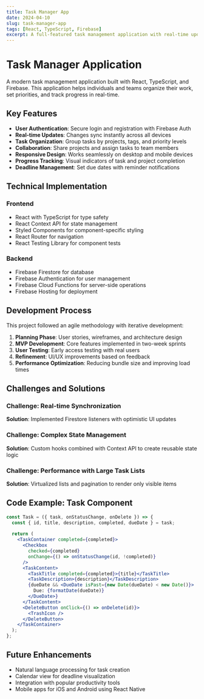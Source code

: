 ```yaml
---
title: Task Manager App
date: 2024-04-10
slug: task-manager-app
tags: [React, TypeScript, Firebase]
excerpt: A full-featured task management application with real-time updates, user authentication, and team collaboration features.
---
```


# Task Manager Application

A modern task management application built with React, TypeScript, and Firebase. This application helps individuals and teams organize their work, set priorities, and track progress in real-time.

## Key Features

- **User Authentication**: Secure login and registration with Firebase Auth
- **Real-time Updates**: Changes sync instantly across all devices
- **Task Organization**: Group tasks by projects, tags, and priority levels
- **Collaboration**: Share projects and assign tasks to team members
- **Responsive Design**: Works seamlessly on desktop and mobile devices
- **Progress Tracking**: Visual indicators of task and project completion
- **Deadline Management**: Set due dates with reminder notifications

## Technical Implementation

### Frontend
- React with TypeScript for type safety
- React Context API for state management
- Styled Components for component-specific styling
- React Router for navigation
- React Testing Library for component tests

### Backend
- Firebase Firestore for database
- Firebase Authentication for user management
- Firebase Cloud Functions for server-side operations
- Firebase Hosting for deployment

## Development Process

This project followed an agile methodology with iterative development:

1. **Planning Phase**: User stories, wireframes, and architecture design
2. **MVP Development**: Core features implemented in two-week sprints
3. **User Testing**: Early access testing with real users
4. **Refinement**: UI/UX improvements based on feedback
5. **Performance Optimization**: Reducing bundle size and improving load times

## Challenges and Solutions

### Challenge: Real-time Synchronization
**Solution**: Implemented Firestore listeners with optimistic UI updates

### Challenge: Complex State Management
**Solution**: Custom hooks combined with Context API to create reusable state logic

### Challenge: Performance with Large Task Lists
**Solution**: Virtualized lists and pagination to render only visible items

## Code Example: Task Component

```jsx
const Task = ({ task, onStatusChange, onDelete }) => {
  const { id, title, description, completed, dueDate } = task;
  
  return (
    <TaskContainer completed={completed}>
      <Checkbox 
        checked={completed} 
        onChange={() => onStatusChange(id, !completed)} 
      />
      <TaskContent>
        <TaskTitle completed={completed}>{title}</TaskTitle>
        <TaskDescription>{description}</TaskDescription>
        {dueDate && <DueDate isPast={new Date(dueDate) < new Date()}>
          Due: {formatDate(dueDate)}
        </DueDate>}
      </TaskContent>
      <DeleteButton onClick={() => onDelete(id)}>
        <TrashIcon />
      </DeleteButton>
    </TaskContainer>
  );
};
```

## Future Enhancements

- Natural language processing for task creation
- Calendar view for deadline visualization
- Integration with popular productivity tools
- Mobile apps for iOS and Android using React Native 